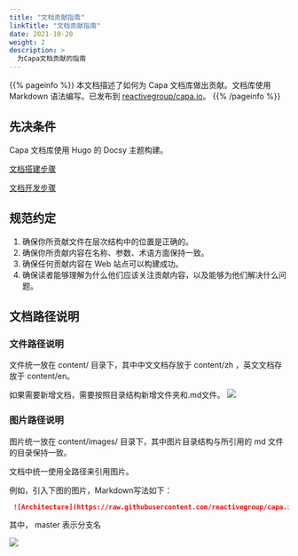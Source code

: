 ```yaml
---
title: "文档贡献指南"
linkTitle: "文档贡献指南"
date: 2021-10-20
weight: 2
description: >
  为Capa文档贡献的指南
---
```


{{% pageinfo %}}
本文档描述了如何为 Capa 文档库做出贡献。文档库使用 Markdown 语法编写。已发布到 [reactivegroup/capa.io](https://github.com/reactivegroup/capa.io)。
{{% /pageinfo %}}


## 先决条件
Capa 文档库使用 Hugo 的 Docsy 主题构建。

[文档搭建步骤](https://github.com/reactivegroup/capa.io/issues/3)

[文档开发步骤](https://github.com/reactivegroup/capa.io/issues/4)

## 规范约定
1. 确保你所贡献文件在层次结构中的位置是正确的。
2. 确保你所贡献内容在名称、参数、术语方面保持一致。
3. 确保任何贡献内容在 Web 站点可以构建成功。
4. 确保读者能够理解为什么他们应该关注贡献内容，以及能够为他们解决什么问题。

## 文档路径说明
### 文件路径说明
文件统一放在 content/ 目录下，其中中文文档存放于 content/zh ，英文文档存放于 content/en。

如果需要新增文档，需要按照目录结构新增文件夹和.md文件。
![](https://raw.githubusercontent.com/reactivegroup/capa.io/master/content/images/zh/docs/ContributionGuidelines/contribution_file.png)

### 图片路径说明
图片统一放在 content/images/ 目录下，其中图片目录结构与所引用的 md 文件的目录保持一致。

文档中统一使用全路径来引用图片。

例如，引入下图的图片，Markdown写法如下：

```markdown
 ![Architecture](https://raw.githubusercontent.com/reactivegroup/capa.io/master/content/images/zh/docs/ContributionGuidelines/contribution_image.png)
```
其中， master 表示分支名

![](https://raw.githubusercontent.com/reactivegroup/capa.io/master/content/images/zh/docs/ContributionGuidelines/contribution_image.png)
